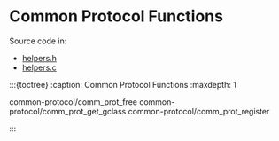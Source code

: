 # Common Protocol Functions

Source code in:

- [helpers.h](https://github.com/artgins/yunetas/blob/main/kernel/c/gobj-c/src/helpers.h)
- [helpers.c](https://github.com/artgins/yunetas/blob/main/kernel/c/gobj-c/src/helpers.c)

:::{toctree}
:caption: Common Protocol Functions
:maxdepth: 1

common-protocol/comm_prot_free
common-protocol/comm_prot_get_gclass
common-protocol/comm_prot_register

:::
